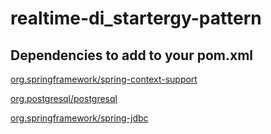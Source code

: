 # realtime-di_startergy-pattern

## Dependencies to add to your pom.xml
[org.springframework/spring-context-support](https://mvnrepository.com/artifact/org.springframework/spring-context-support)

[org.postgresql/postgresql](https://mvnrepository.com/artifact/org.postgresql/postgresql)

[org.springframework/spring-jdbc](https://mvnrepository.com/artifact/org.springframework/spring-jdbc)
